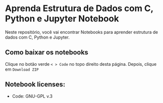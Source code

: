 # Aprenda Estrutura de Dados com C, Python e Jupyter Notebook

Neste repositório, você vai encontrar Notebooks para aprender estrutura de dados com C, Python e Jupyter. 

## Como baixar os notebooks 
Clique no botão verde `< > Code` no topo direito desta página. Depois, clique em `Download ZIP`

## Notebook licenses:
- Code: GNU-GPL v.3
